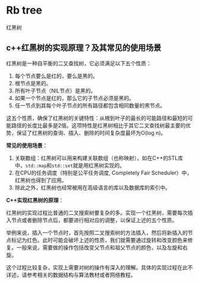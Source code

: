 # Rb tree

红黑树

## c++红黑树的实现原理？及其常见的使用场景

红黑树是一种自平衡的二又查找树，它必须满足以下五个性质：

1. 每个节点要么是红的，要么是黑的。
2. 根节点是黑的。
3. 所有叶子节点（NIL节点）是黑的。
4. 如果一个节点是红的，那么它的子节点必须是黑的。
5. 任一节点到其每个叶子节点的所有路径都包含相同数量的黑节点。

这五个性质，确保了红黑树的关键特性：从根到叶子的最长的可能路径和最短的可能路径的长度比最多是2倍。这项特性是红黑树相比于其它二叉查找树最主要的优势，保证了红黑树的查询、插入、删除的时间复杂度最坏为O(log n)。

**常见的使用场景**：

1. 关联数组：红黑树可以用来构建关联数组（也称映射），如在C++的STL库中，`std::map`和`std::set`就是用红黑树实现的。
2. 在CPU的任务调度（特别是公平任务调度, Completely Fair Scheduler）中，红黑树也得到了应用。
3. 除此之外，红黑树也经常被用在高级语言的库以及数据库的索引中。

**C++实现红黑树的原理**：

红黑树的实现过程比普通的二叉搜索树要复杂的多。实现一个红黑树，需要每次插入节点或者删除节点后，都要进行相对应的调整，以保证上述的五个性质。

举例来说，插入一个节点时，首先按照二叉搜索树的方法插入，然后将新插入的节点标记为红色。此时可能会破坏上述的性质，我们就需要通过旋转和改变颜色来修复。一般来说，需要做的操作包括改变父节点和祖父节点的颜色，以及左旋和右旋。

这个过程比较复杂，实现上需要对树的操作有深入的理解。具体的实现过程在此不详述，请参考相关的数据结构与算法教材或者网络教程。
